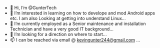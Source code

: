 - 👋 Hi, I’m @GunterTech
- 👀 I’m interested in learning on how to develope and mod Android apps etc. I am also 
Looking at getting into understand Linux...
- 🌱 I’m currently employed as a Senior maintenance and installation Technician and have a very
good IT background...
- 💞️ I’m looking for a direction on where to start...
- 📫 I can be reached via email @ kevingunter244@gmail.com ...

<!---
GunterTech/GunterTech is a ✨ special ✨ repository because its `README.md` (this file) appears on your GitHub profile.
You can click the Preview link to take a look at your changes.
--->
